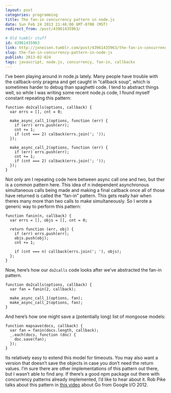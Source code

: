 ```yaml
---
layout: post
categories: programming
title: The fan-in concurrency pattern in node.js
date: Sun Feb 24 2013 21:46:00 GMT-0700 (MST)
redirect_from: /post/43961435963/

# Old tumblr stuff
id: 43961435963
link: http://joneisen.tumblr.com/post/43961435963/the-fan-in-concurrency-pattern-in-node-js
slug: the-fan-in-concurrency-pattern-in-node-js
publish: 2013-02-024
tags: javascript, node.js, concurrency, fan-in, callbacks
---
```



I’ve been playing around in node.js lately. Many people have trouble with the callback-only pragma and get caught in “callback soup”, which is sometimes harder to debug than spaghetti code. I tend to abstract things well, so while I was writing some recent node.js code, I found myself constant repeating this pattern:

    function do2calls(options, callback) {
      var errs = [], cnt = 0;

      make_async_call_1(options, function (err) {
        if (err) errs.push(err);
        cnt += 1;
        if (cnt === 2) calback(errs.join('; '));
      });

      make_async_call_2(options, function (err) {
        if (err) errs.push(err);
        cnt += 1;
        if (cnt === 2) calback(errs.join('; '));
      });
    }

Not only am I repeating code here between async call one and two, but ther is a common pattern here. This idea of n independent asynchronous simultaneous calls being made and making a final callback once all of those have returned is called the “fan-in” pattern. This gets really hair when theres many more than two calls to make simultaneously. So I wrote a generic way to perform this pattern:

    function fanin(n, callback) {
      var errs = [], objs = [], cnt = 0;

      return function (err, obj) {
        if (err) errs.push(err);
        objs.push(obj);
        cnt += 1;

        if (cnt === n) callback(errs.join('; '), objs);
      };
    }

Now, here’s how our `do2calls` code looks after we’ve abstracted the fan-in pattern.

    function do2calls(options, callback) {
      var fan = fanin(2, callback);

      make_async_call_1(options, fan);
      make_async_call_2(options, fan);
    }

And here’s how one might save a (potentially long) list of mongoose models:

    function mapsave(docs, callback) {
      var fan = fanin(docs.length, callback);
      _.each(docs, function (doc) {
        doc.save(fan);
      });
    }

Its relatively easy to extend this model for timeouts. You may also want a version that doesn’t save the objects in case you don’t need the return values. I’m sure there are other implementations of this pattern out there, but I wasn’t able to find any. If there’s a good npm package out there with concurrency patterns already implemented, I’d like to hear about it. Rob Pike talks about this pattern in [this video](http://blog.golang.org/2012/07/go-videos-from-google-io-2012.html) about Go from Google I/O 2012.
